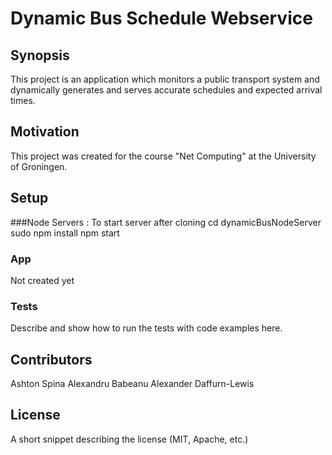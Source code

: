 # Dynamic Bus Schedule Webservice

## Synopsis
This project is an application which monitors a public transport system and dynamically generates and serves accurate schedules and expected arrival times.  

## Motivation

This project was created for the course "Net Computing" at the University of Groningen.

## Setup
###Node Servers : To start server after cloning
cd dynamicBusNodeServer
sudo npm install
npm start

### App
Not created yet

### Tests
Describe and show how to run the tests with code examples here.

## Contributors
Ashton Spina
Alexandru Babeanu
Alexander Daffurn-Lewis

## License

A short snippet describing the license (MIT, Apache, etc.)
